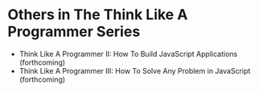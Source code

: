 # Others in The Think Like A Programmer Series

- Think Like A Programmer II: How To Build JavaScript Applications (forthcoming)
- Think Like A Programmer III: How To Solve Any Problem in JavaScript (forthcoming)
